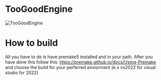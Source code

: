 # TooGoodEngine
![TooGoodEngine](https://github.com/DevAlgos/TooGoodEngine/assets/56752913/4d4924fe-2f33-4f5b-b786-5665d091814e)


# How to build
All you have to do is have premake5 installed and in your path.
After you have done this follow this: https://premake.github.io/docs/Using-Premake
and choose the build for your perferred enviorment (e.x vs2022 for visual studio for 2022)


